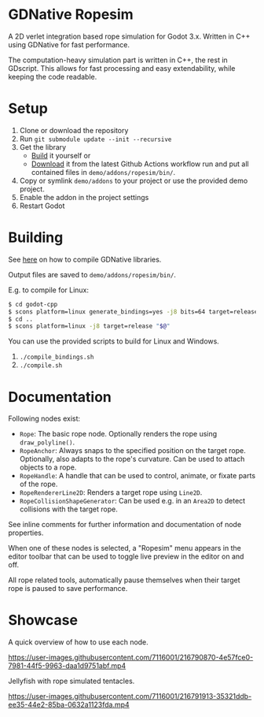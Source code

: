 # GDNative Ropesim

A 2D verlet integration based rope simulation for Godot 3.x. Written in C++ using GDNative for fast performance.

The computation-heavy simulation part is written in C++, the rest in GDscript. This allows for fast processing and easy extendability, while keeping the code readable.

# Setup

1. Clone or download the repository
2. Run `git submodule update --init --recursive`
3. Get the library
    * [Build](#building) it yourself or
    * [Download](https://github.com/mphe/GDNative-Ropesim/actions) it from the latest Github Actions workflow run and put all contained files in `demo/addons/ropesim/bin/`.
4. Copy or symlink `demo/addons` to your project or use the provided demo project.
5. Enable the addon in the project settings
6. Restart Godot

# Building

See [here](https://docs.godotengine.org/en/stable/tutorials/scripting/gdnative/gdnative_cpp_example.html) on how to compile GDNative libraries.

Output files are saved to `demo/addons/ropesim/bin/`.

E.g. to compile for Linux:
```sh
$ cd godot-cpp
$ scons platform=linux generate_bindings=yes -j8 bits=64 target=release
$ cd ..
$ scons platform=linux -j8 target=release "$@"
```

You can use the provided scripts to build for Linux and Windows.

1. `./compile_bindings.sh`
2. `./compile.sh`


# Documentation

Following nodes exist:
* `Rope`: The basic rope node. Optionally renders the rope using `draw_polyline()`.
* `RopeAnchor`: Always snaps to the specified position on the target rope. Optionally, also adapts to the rope's curvature. Can be used to attach objects to a rope.
* `RopeHandle`: A handle that can be used to control, animate, or fixate parts of the rope.
* `RopeRendererLine2D`: Renders a target rope using `Line2D`.
* `RopeCollisionShapeGenerator`: Can be used e.g. in an `Area2D` to detect collisions with the target rope.

See inline comments for further information and documentation of node properties.

When one of these nodes is selected, a "Ropesim" menu appears in the editor toolbar that can be used to toggle live preview in the editor on and off.

All rope related tools, automatically pause themselves when their target rope is paused to save performance.

# Showcase

A quick overview of how to use each node.

https://user-images.githubusercontent.com/7116001/216790870-4e57fce0-7981-44f5-9963-daa1d9751abf.mp4



Jellyfish with rope simulated tentacles.

https://user-images.githubusercontent.com/7116001/216791913-35321ddb-ee35-44e2-85ba-0632a1123fda.mp4
